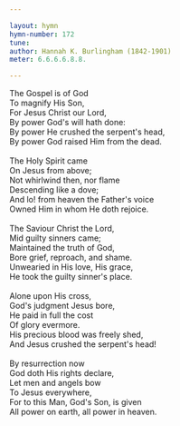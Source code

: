 ```yaml
---

layout: hymn
hymn-number: 172
tune: 
author: Hannah K. Burlingham (1842-1901)
meter: 6.6.6.6.8.8.

---
```

The Gospel is of God<br>To magnify His Son,<br>For Jesus Christ our Lord,<br>By power God's will hath done:<br>By power He crushed the serpent's head,<br>By power God raised Him from the dead.<br><br>The Holy Spirit came<br>On Jesus from above;<br>Not whirlwind then, nor flame<br>Descending like a dove;<br>And lo! from heaven the Father's voice<br>Owned Him in whom He doth rejoice.<br><br>The Saviour Christ the Lord,<br>Mid guilty sinners came;<br>Maintained the truth of God,<br>Bore grief, reproach, and shame.<br>Unwearied in His love, His grace,<br>He took the guilty sinner's place.<br><br>Alone upon His cross,<br>God's judgment Jesus bore,<br>He paid in full the cost<br>Of glory evermore.<br>His precious blood was freely shed,<br>And Jesus crushed the serpent's head!<br><br>By resurrection now<br>God doth His rights declare,<br>Let men and angels bow<br>To Jesus everywhere,<br>For to this Man, God's Son, is given<br>All power on earth, all power in heaven.<br><br><br>
